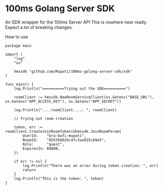 # 100ms Golang Server SDK

An SDK wrapper for the 100ms Server API
This is nowhere near ready. Expect a lot of breaking changes.

How to use

```
package main

import (
	"log"
	"os"

	hmssdk "github.com/Mupati/100ms-golang-server-sdk/sdk"
)

func main() {
	log.Println("==========Trying out the SDK==========")

	roomClient := hmssdk.NewRoomServiceClient(os.Getenv("BASE_URL"), os.Getenv("APP_ACCESS_KEY"), os.Getenv("APP_SECRET"))

	log.Println("....roomClient....: ", roomClient)

	// Trying out room creation

	token, err := roomClient.CreateJoinRoomToken(&hmssdk.JoinRoomParam{
		UserId:    "bra-kofi-mupati",
		RoomId:    "655356026c4fc3aa925cb9e5",
		Role:      "guest",
		ExpiresIn: 84000,
	})

	if err != nil {
		log.Println("There was an error during token creation: ", err)
		return
	}
	log.Println("This is the token: ", token)
}

```
